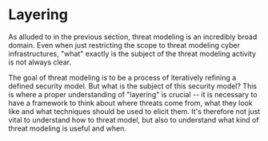 # Layering

As alluded to in the previous section, threat modeling is an incredibly broad domain.
Even when just restricting the scope to threat modeling cyber infrastructures, 
"what" exactly is the subject of the threat modeling activity is not always clear.

The goal of threat modeling is to be a process of iteratively refining a defined security model.
But what is the subject of this security model?
This is where a proper understanding of "layering" is crucial -- it is necessary to have a framework to think about where threats come from, what they look like and what techniques should be used to elicit them.
It's therefore not just vital to understand how to threat model, but also to understand what kind of threat modeling is useful and when.



